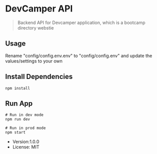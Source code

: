 # DevCamper API

> Backend API for Devcamper application, which is a bootcamp directory webstie

## Usage

Rename "config/config.env.env" to "config/config.env" and update the values/settings to your own

## Install Dependencies

```
npm install
```

## Run App

```
# Run in dev mode
npm run dev

# Run in prod mode
npm start
```
- Version:1.0.0
- License: MIT
